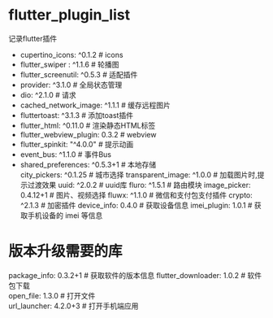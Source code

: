 # flutter_plugin_list

记录flutter插件

* cupertino_icons: ^0.1.2       # icons
* flutter_swiper : ^1.1.6       # 轮播图
* flutter_screenutil: ^0.5.3    # 适配插件
* provider: ^3.1.0              # 全局状态管理
* dio: ^2.1.0                   # 请求
* cached_network_image: ^1.1.1  # 缓存远程图片
* fluttertoast: ^3.1.3          # 添加toast插件   
* flutter_html: ^0.11.0         # 渲染静态HTML标签
* flutter_webview_plugin: 0.3.2 # webview
* flutter_spinkit: "^4.0.0"     # 提示动画
* event_bus: ^1.1.0             # 事件Bus
* shared_preferences: ^0.5.3+1  # 本地存储  
city_pickers: ^0.1.25         # 城市选择
transparent_image: ^1.0.0     # 加载图片时,提示过渡效果
uuid: ^2.0.2                  # uuid库
fluro: ^1.5.1                 # 路由模块
image_picker: 0.4.12+1        # 图片、视频选择
fluwx: ^1.1.0                 # 微信和支付包支付插件
crypto: ^2.1.3                # 加密插件
device_info: 0.4.0            # 获取设备信息
imei_plugin: 1.0.1            # 获取手机设备的 imei 等信息

# 版本升级需要的库
package_info: 0.3.2+1         # 获取软件的版本信息
flutter_downloader: 1.0.2     # 软件包下载    
open_file: 1.3.0              # 打开文件    
url_launcher: 4.2.0+3         # 打开手机端应用    

